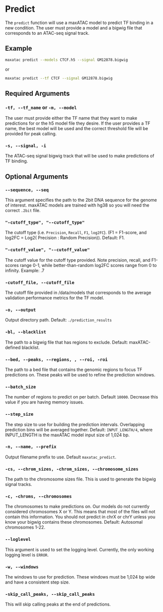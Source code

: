 # Predict

The `predict` function will use a maxATAC model to predict TF binding in a new condition. The user must provide a model and a bigwig file that corresponds to an ATAC-seq signal track. 

## Example

```bash
maxatac predict --models CTCF.h5 --signal GM12878.bigwig
```

or

```bash
maxatac predict --tf CTCF --signal GM12878.bigwig
```

## Required Arguments

### `-tf, --tf_name` or `-m, --model`

The user must provide either the TF name that they want to make predictions for or the h5 model file they desire. If the user provides a TF name, the best model will be used and the correct threshold file will be provided for peak calling.

### `-s, --signal, -i`

The ATAC-seq signal bigwig track that will be used to make predictions of TF binding.

## Optional Arguments

### `--sequence, --seq`

This argument specifies the path to the 2bit DNA sequence for the genome of interest. maxATAC models are trained with hg38 so you will need the correct `.2bit` file.

### `"-cutoff_type", "--cutoff_type"`

The cutoff type (i.e. `Precision`, `Recall`, `F1`, `log2FC`). (F1 = F1-score, and log2FC = Log2( Precision : Random Precision)). Default: F1.

### `"-cutoff_value", "--cutoff_value"`

The cutoff value for the cutoff type provided. Note precision, recall, and F1-scores range 0-1, while better-than-random log2FC scores range from 0 to infinity. Example: .7

### `-cutoff_file, --cutoff_file`

The cutoff file provided in /data/models that corresponds to the average validation performance metrics for the TF model.

### `-o, --output`

Output directory path. Default: `./prediction_results`

### `-bl, --blacklist`

The path to a bigwig file that has regions to exclude. Default: maxATAC-defined blacklist.

### `--bed, --peaks, --regions, , --roi, -roi`

The path to a bed file that contains the genomic regions to focus TF predictions on. These peaks will be used to refine the prediction windows. 

### `--batch_size`

The number of regions to predict on per batch. Default `10000`. Decrease this value if you are having memory issues.

### `--step_size`

The step size to use for building the prediction intervals. Overlapping prediction bins will be averaged together. Default: `INPUT_LENGTH/4`, where INPUT_LENGTH is the maxATAC model input size of 1,024 bp. 

### `-n, --name, --prefix`

Output filename prefix to use. Default `maxatac_predict`.

### `-cs, --chrom_sizes, -chrom_sizes, --chromosome_sizes`

The path to the chromosome sizes file. This is used to generate the bigwig signal tracks.

### `-c, -chroms, --chromosomes`

The chromosomes to make predictions on. Our models do not currently considered chromosomes X or Y. This means that most of the files will not contain this information. You should not predict in chrX or chrY unless you know your bigwig contains these chromosomes. Default: Autosomal chromosomes 1-22.

### `--loglevel`

This argument is used to set the logging level. Currently, the only working logging level is `ERROR`.

### `-w, --windows`

The windows to use for prediction. These windows must be 1,024 bp wide and have a consistent step size.

### `-skip_call_peaks, --skip_call_peaks`

This will skip calling peaks at the end of predictions. 